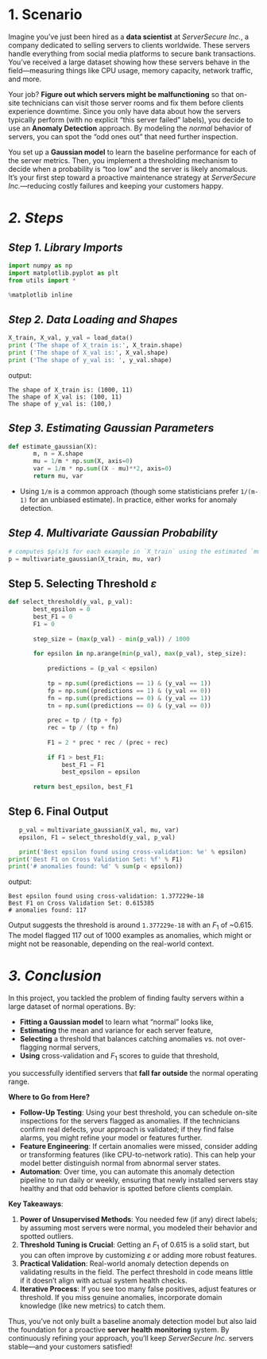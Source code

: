 # **1. Scenario**

Imagine you’ve just been hired as a **data scientist** at *ServerSecure Inc.*, a company dedicated to selling servers to clients worldwide. These servers handle everything from social media platforms to secure bank transactions. You’ve received a large dataset showing how these servers behave in the field—measuring things like CPU usage, memory capacity, network traffic, and more.

Your job? **Figure out which servers might be malfunctioning** so that on-site technicians can visit those server rooms and fix them before clients experience downtime. Since you only have data about how the servers typically perform (with no explicit “this server failed” labels), you decide to use an **Anomaly Detection** approach. By modeling the *normal* behavior of servers, you can spot the “odd ones out” that need further inspection.

You set up a **Gaussian model** to learn the baseline performance for each of the server metrics. Then, you implement a thresholding mechanism to decide when a probability is “too low” and the server is likely anomalous. It’s your first step toward a proactive maintenance strategy at *ServerSecure Inc.*—reducing costly failures and keeping your customers happy.

# ***2. Steps***

## ***Step 1. Library Imports***  

```python
import numpy as np
import matplotlib.pyplot as plt
from utils import *

%matplotlib inline
```

## ***Step 2. Data Loading and Shapes***  

```python
X_train, X_val, y_val = load_data()
print ('The shape of X_train is:', X_train.shape)
print ('The shape of X_val is:', X_val.shape)
print ('The shape of y_val is: ', y_val.shape)
```

output:
```
The shape of X_train is: (1000, 11)
The shape of X_val is: (100, 11)
The shape of y_val is: (100,)
```

## ***Step 3. Estimating Gaussian Parameters***  

```python
def estimate_gaussian(X): 
       m, n = X.shape
       mu = 1/m * np.sum(X, axis=0)
       var = 1/m * np.sum((X - mu)**2, axis=0)
       return mu, var
```
- Using `1/m` is a common approach (though some statisticians prefer `1/(m-1)` for an unbiased estimate). In practice, either works for anomaly detection.

## ***Step 4. Multivariate Gaussian Probability***  

```python
# computes $p(x)$ for each example in `X_train` using the estimated `mu` and `var`.  
p = multivariate_gaussian(X_train, mu, var)
```

## Step 5. Selecting Threshold $\varepsilon$

```python
def select_threshold(y_val, p_val): 
       best_epsilon = 0
       best_F1 = 0
       F1 = 0
    
       step_size = (max(p_val) - min(p_val)) / 1000
    
       for epsilon in np.arange(min(p_val), max(p_val), step_size):
        
           predictions = (p_val < epsilon)
        
           tp = np.sum((predictions == 1) & (y_val == 1))
           fp = np.sum((predictions == 1) & (y_val == 0))
           fn = np.sum((predictions == 0) & (y_val == 1))
           tn = np.sum((predictions == 0) & (y_val == 0))
        
           prec = tp / (tp + fp)
           rec = tp / (tp + fn)
        
           F1 = 2 * prec * rec / (prec + rec)
        
           if F1 > best_F1:
               best_F1 = F1
               best_epsilon = epsilon
    
       return best_epsilon, best_F1
```

## Step 6. Final Output

```python
   p_val = multivariate_gaussian(X_val, mu, var)
   epsilon, F1 = select_threshold(y_val, p_val)

   print('Best epsilon found using cross-validation: %e' % epsilon)
print('Best F1 on Cross Validation Set: %f' % F1)
print('# anomalies found: %d' % sum(p < epsilon))
```

output:
```
Best epsilon found using cross-validation: 1.377229e-18
Best F1 on Cross Validation Set: 0.615385
# anomalies found: 117
```

Output suggests the threshold is around `1.377229e-18` with an $F_1$ of ~0.615. The model flagged 117 out of 1000 examples as anomalies, which might or might not be reasonable, depending on the real-world context.

# ***3. Conclusion***

In this project, you tackled the problem of finding faulty servers within a large dataset of normal operations. By:

- **Fitting a Gaussian model** to learn what “normal” looks like,
- **Estimating** the mean and variance for each server feature,
- **Selecting** a threshold that balances catching anomalies vs. not over-flagging normal servers,
- **Using** cross-validation and $F_1$ scores to guide that threshold,

you successfully identified servers that **fall far outside** the normal operating range.

**Where to Go from Here?**  
- **Follow-Up Testing**: Using your best threshold, you can schedule on-site inspections for the servers flagged as anomalies. If the technicians confirm real defects, your approach is validated; if they find false alarms, you might refine your model or features further.  
- **Feature Engineering**: If certain anomalies were missed, consider adding or transforming features (like CPU-to-network ratio). This can help your model better distinguish normal from abnormal server states.  
- **Automation**: Over time, you can automate this anomaly detection pipeline to run daily or weekly, ensuring that newly installed servers stay healthy and that odd behavior is spotted before clients complain.

**Key Takeaways**:
1. **Power of Unsupervised Methods**: You needed few (if any) direct labels; by assuming most servers were normal, you modeled their behavior and spotted outliers.  
2. **Threshold Tuning is Crucial**: Getting an $F_1$ of 0.615 is a solid start, but you can often improve by customizing $\varepsilon$ or adding more robust features.  
3. **Practical Validation**: Real-world anomaly detection depends on validating results in the field. The perfect threshold in code means little if it doesn’t align with actual system health checks.  
4. **Iterative Process**: If you see too many false positives, adjust features or threshold. If you miss genuine anomalies, incorporate domain knowledge (like new metrics) to catch them.

Thus, you’ve not only built a baseline anomaly detection model but also laid the foundation for a proactive **server health monitoring** system. By continuously refining your approach, you’ll keep *ServerSecure Inc.* servers stable—and your customers satisfied!